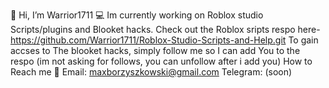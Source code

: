  👋 Hi, I’m Warrior1711
 💻 Im currently working on Roblox studio Scripts/plugins and Blooket hacks.
 Check out the Roblox sripts respo here-https://github.com/Warrior1711/Roblox-Studio-Scripts-and-Help.git
 To gain accses to The blooket hacks, simply follow me so I can add You to the respo (im not asking for follows, you can unfollow after i add you)
How to Reach me 📧
Email: maxborzyszkowski@gmail.com
Telegram: (soon)
<!---
Warrior1711/Warrior1711 is a ✨ special ✨ repository because its `README.md` (this file) appears on your GitHub profile.
You can click the Preview link to take a look at your changes.
--->

